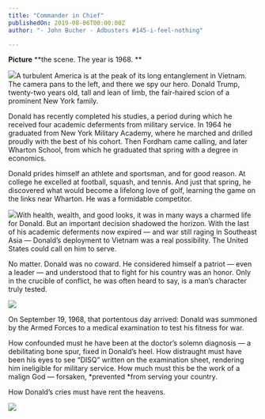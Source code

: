 ```yaml
---
title: "Commander in Chief"
publishedOn: 2019-08-06T00:00:00Z
author: "- John Bucher - Adbusters #145-i-feel-nothing"

---
```


**Picture** **the scene. The year is 1968. **

![](/images/articles/5f079c24e4399dfcbae9fc72_lookit-this-fucking-ponce_1.jpg)A turbulent America is at the peak of its long entanglement in Vietnam. The camera pans to the left, and there we spy our hero. Donald Trump, twenty-two years old, tall and lean of limb, the fair-haired scion of a prominent New York family.

Donald has recently completed his studies, a period during which he received four academic deferments from military service. In 1964 he graduated from New York Military Academy, where he marched and drilled proudly with the best of his cohort. Then Fordham came calling, and later Wharton School, from which he graduated that spring with a degree in economics.

Donald prides himself an athlete and sportsman, and for good reason. At college he excelled at football, squash, and tennis. And just that spring, he discovered what would become a lifelong love of golf, learning the game on the links near Wharton. He was a formidable competitor.

![](/images/articles/5f079c56ddc8206e08cb2b50_bonespurball_1.jpg)With health, wealth, and good looks, it was in many ways a charmed life for Donald. But an important decision shadowed the horizon. With the last of his academic deferments now expired — and war still raging in Southeast Asia — Donald’s deployment to Vietnam was a real possibility. The United States could call on him to serve.

No matter. Donald was no coward. He considered himself a patriot — even a leader — and understood that to fight for his country was an honor. Only in the crucible of conflict, he was often heard to say, is a man’s character truly tested.

![](/images/articles/5f079c74a717102a72f0b753_Drumpf-1964_1.jpg)

On September 19, 1968, that portentous day arrived: Donald was summoned by the Armed Forces to a medical examination to test his fitness for war.

How confounded must he have been at the doctor’s solemn diagnosis — a debilitating bone spur, fixed in Donald’s heel. How distraught must have been his eyes to see “DISQ” written on the examination sheet, rendering him ineligible for military service. How much must this be the work of a malign God — forsaken, *prevented *from serving your country.

How Donald’s cries must have rent the heavens.

![](/images/articles/5f079c97fef6071ae4e90a14_ugh-web_1.jpg)